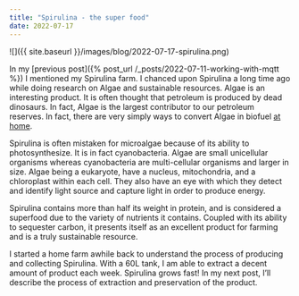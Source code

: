 ```yaml
---
title: "Spirulina - the super food"
date: 2022-07-17
---
```


![]({{ site.baseurl }}/images/blog/2022-07-17-spirulina.png)

In my [previous post]({% post_url /_posts/2022-07-11-working-with-mqtt %}) I mentioned my Spirulina farm. I chanced upon Spirulina a long time ago while doing research on Algae and sustainable resources. Algae is an interesting product. It is often thought that petroleum is produced by dead dinosaurs. In fact, Algae is the largest contributor to our petroleum reserves. In fact, there are very simply ways to convert Algae in biofuel [at home](https://www.youtube.com/watch?v=yFpTJ5SkTdo).

Spirulina is often mistaken for microalgae because of its ability to photosynthesize. It is in fact cyanobacteria. Algae are small unicellular organisms whereas cyanobacteria are multi-cellular organisms and larger in size. Algae being a eukaryote, have a nucleus, mitochondria, and a chloroplast within each cell. They also have an eye with which they detect and identify light source and capture light in order to produce energy.

Spirulina contains more than half its weight in protein, and is considered a superfood due to the variety of nutrients it contains. Coupled with its ability to sequester carbon, it presents itself as an excellent product for farming and is a truly sustainable resource.

I started a home farm awhile back to understand the process of producing and collecting Spirulina. With a 60L tank, I am able to extract a decent amount of product each week. Spirulina grows fast! In my next post, I’ll describe the process of extraction and preservation of the product.
